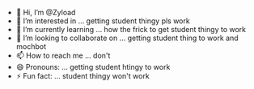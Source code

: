 - 👋 Hi, I’m @Zyload
- 👀 I’m interested in ... getting student thingy pls work
- 🌱 I’m currently learning ... how the frick to get student thingy to work
- 💞️ I’m looking to collaborate on ... getting student thing to work and mochbot
- 📫 How to reach me ... don't
- 😄 Pronouns: ... getting student htingy to work
- ⚡ Fun fact: ... student thingy won't work

<!---
Zyload/Zyload is a ✨ special ✨ repository because its `README.md` (this file) appears on your GitHub profile.
You can click the Preview link to take a look at your changes.
--->
